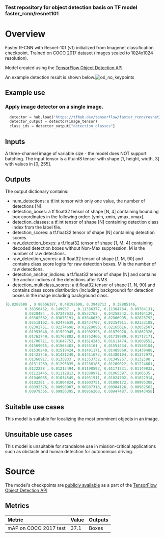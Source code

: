 ### Test repository for object detection basis on TF model faster_rcnn/resnet101

# Overview
Faster R-CNN with Resnet-101 (v1) initialized from Imagenet classification checkpoint. Trained on [COCO 2017](https://cocodataset.org/) dataset (images scaled to 1024x1024 resolution).

Model created using the [TensorFlow Object Detection API](https://github.com/tensorflow/models/tree/master/research/object_detection)

An example detection result is shown below.![od_no_keypoints](https://user-images.githubusercontent.com/44744458/144443625-71ecfc4e-1e4b-4274-8177-ec406035f7fb.png)


## Example use
### Apply image detector on a single image.

```python
  detector = hub.load("https://tfhub.dev/tensorflow/faster_rcnn/resnet101_v1_1024x1024/1")
  detector_output = detector(image_tensor)
  class_ids = detector_output["detection_classes"]
```

## Inputs
A three-channel image of variable size - the model does NOT support batching. The input tensor is a tf.uint8 tensor with shape [1, height, width, 3] with values in [0, 255].

## Outputs
The output dictionary contains:

- num_detections: a tf.int tensor with only one value, the number of detections [N].
- detection_boxes: a tf.float32 tensor of shape [N, 4] containing bounding box coordinates in the following order: [ymin, xmin, ymax, xmax].
- detection_classes: a tf.int tensor of shape [N] containing detection class index from the label file.
- detection_scores: a tf.float32 tensor of shape [N] containing detection scores.
- raw_detection_boxes: a tf.float32 tensor of shape [1, M, 4] containing decoded detection boxes without Non-Max suppression. M is the number of raw detections.
- raw_detection_scores: a tf.float32 tensor of shape [1, M, 90] and contains class score logits for raw detection boxes. M is the number of raw detections.
- detection_anchor_indices: a tf.float32 tensor of shape [N] and contains the anchor indices of the detections after NMS.
- detection_multiclass_scores: a tf.float32 tensor of shape [1, N, 90] and contains class score distribution (including background) for detection boxes in the image including background class.

```python
[0.8288508 , 0.80556387, 0.48192698, 0.3948713 , 0.38885146,
         0.36356452, 0.149957  , 0.11586377, 0.11364764, 0.09704131,
         0.0828484 , 0.07247633, 0.0532763 , 0.04258242, 0.03404129,
         0.03302562, 0.03075191, 0.03046039, 0.02866995, 0.02826792,
         0.02518162, 0.02476639, 0.02434707, 0.02354911, 0.02333108,
         0.02302751, 0.02274698, 0.02229893, 0.02165616, 0.02052507,
         0.01953048, 0.01929945, 0.01902393, 0.01879928, 0.01862326,
         0.01763749, 0.01762882, 0.01752466, 0.01738989, 0.01717171,
         0.01700711, 0.01647753, 0.01614243, 0.01611474, 0.01609552,
         0.01569015, 0.01563403, 0.0155161 , 0.01551434, 0.01540104,
         0.01530248, 0.01519424, 0.01491171, 0.01485869, 0.01439488,
         0.01423746, 0.01421249, 0.01411673, 0.01380104, 0.01372972,
         0.01360917, 0.0135833 , 0.01353732, 0.01349267, 0.0132508 ,
         0.01311269, 0.01295835, 0.01286185, 0.01269022, 0.01224661,
         0.0122228 , 0.01213494, 0.01198593, 0.01171231, 0.01149833,
         0.01122445, 0.01112813, 0.01088971, 0.01065397, 0.0106535 ,
         0.01046035, 0.01034549, 0.01031911, 0.01024702, 0.01022914,
         0.0102281 , 0.01004824, 0.01003751, 0.01000172, 0.00995308,
         0.00992376, 0.00990987, 0.00987318, 0.00984126, 0.00982562,
         0.00979355, 0.00956395, 0.00956208, 0.00947487, 0.00943458]
```
## Suitable use cases
This model is suitable for localizing the most prominent objects in an image.

## Unsuitable use cases
This model is unsuitable for standalone use in mission-critical applications such as obstacle and human detection for autonomous driving.

# Source
The model's checkpoints are [publicly available](https://github.com/tensorflow/models/blob/master/research/object_detection/g3doc/tf2_detection_zoo.md) as a part of the [TensorFlow Object Detection API](https://github.com/tensorflow/models/tree/master/research/object_detection).

## Metrics
| Metric | Value | Outputs |
| :---         | :---         | :---         | 
| mAP on COCO 2017 test   | 37.1     | Boxes    |
